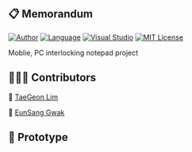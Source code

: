 ##  📋 Memorandum

[![Author](https://img.shields.io/badge/author-Im--Tae-red.svg)]( https://github.com/Im-Tae ) [![Language](https://img.shields.io/badge/language-Kotlin%2C%20C%23%2C%20Firebase-green)]() [![Visual Studio](https://img.shields.io/badge/tools-Android%20Studio,%20Visual%20Studio-green.svg)]() [![MIT License](https://img.shields.io/badge/license-MIT%20License-blue.svg)]( https://opensource.org/licenses/MIT )

Moblie, PC interlocking notepad project



##  👨‍👧‍👦  Contributors

🔗  [TaeGeon Lim]( https://github.com/Im-Tae )

🔗  [EunSang Gwak]( https://github.com/ges020 )



## 📼 Prototype

